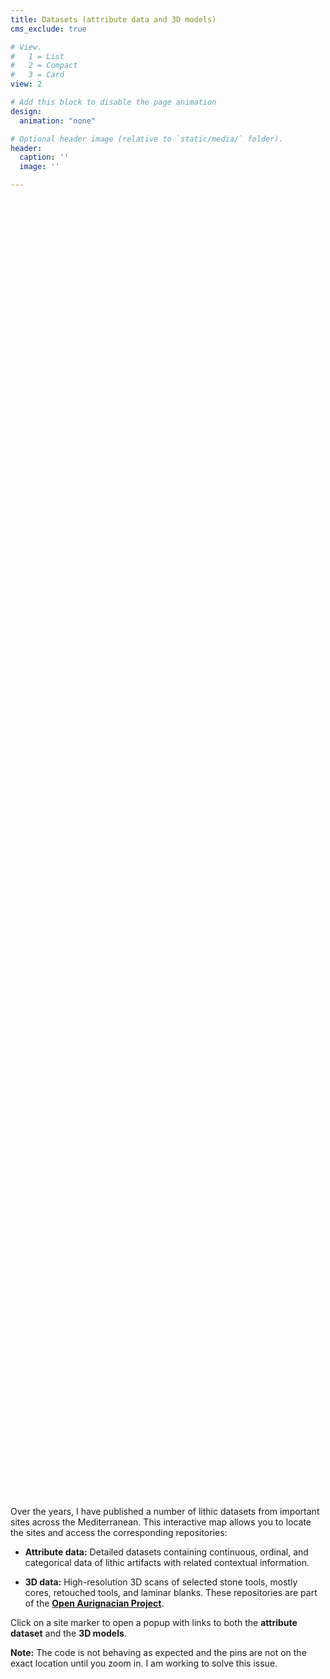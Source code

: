 ```yaml
---
title: Datasets (attribute data and 3D models)
cms_exclude: true

# View.
#   1 = List
#   2 = Compact
#   3 = Card
view: 2

# Add this block to disable the page animation
design:
  animation: "none"

# Optional header image (relative to `static/media/` folder).
header:
  caption: ''
  image: ''

---
```


<style>
  #dataset-map {
    width: 3311px;
    height: 2064px;
    margin-bottom: 2em;
  }
  .popup-thumb {
    width: 120px;
    height: auto;
    display: block;
    margin-bottom: 0.5em;
    border-radius: 6px;
  }
  .popup-links a {
    display: block;
    text-decoration: underline;
    margin: 0.15em 0;
  }
</style>

<link rel="stylesheet" href="https://unpkg.com/leaflet/dist/leaflet.css" />

<div id="dataset-map"></div>

<script src="https://unpkg.com/leaflet/dist/leaflet.js"></script>
<script>
(function() {
  const imageWidth = 3311;
  const imageHeight = 2064;

  const map = L.map('dataset-map', {
    crs: L.CRS.Simple,
    minZoom: -1,
    maxZoom: 1,   // limit zoom to prevent scaling
    zoomControl: true
  });

  // Image overlay (full-size)
  const bounds = [[0,0], [imageHeight, imageWidth]];
  L.imageOverlay('/media/map-dataset.png', bounds).addTo(map);

  // Optional: start at top-left
  map.setView([imageHeight/2, imageWidth/2], 0);

  // Build popup function
  function buildPopup(site) {
    let html = '';
    if (site.thumbnail) {
      html += `<img class="popup-thumb" src="${site.thumbnail}" alt="Thumbnail for ${site.name}">`;
    }
    html += `<strong>${site.name}</strong><br>`;
    html += '<div class="popup-links">';
    if (site.attribute_url) html += `<a href="${site.attribute_url}" target="_blank">Attribute data</a>`;
    if (site["3d_url"]) html += `<a href="${site["3d_url"]}" target="_blank">3D data</a>`;
    html += '</div>';
    return html;
  }

  // Add markers
  fetch('/data/datasets.json', { cache: 'no-cache' })
    .then(r => r.json())
    .then(data => {
      data.forEach(site => {
        L.marker([site.y, site.x]).addTo(map).bindPopup(buildPopup(site));
      });
    })
    .catch(err => console.error('Error loading datasets.json:', err));
})();
</script>


Over the years, I have published a number of lithic datasets from important sites across the Mediterranean. This interactive map allows you to locate the sites and access the corresponding repositories:

- **Attribute data:** Detailed datasets containing continuous, ordinal, and categorical data of lithic artifacts with related contextual information.

- **3D data:** High-resolution 3D scans of selected stone tools, mostly cores, retouched tools, and laminar blanks. These repositories are part of the **[Open Aurignacian Project](https://www.armandofalcucci.com/project/open_aurignacian/)**.

Click on a site marker to open a popup with links to both the **attribute dataset** and the **3D models**.  

**Note:** The code is not behaving as expected and the pins are not on the exact location until you zoom in. I am working to solve this issue.
